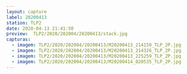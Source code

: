 ```yaml
---
layout: capture
label: 20200413
station: TLP2
date: 2020-04-13 21:41:50
preview:  TLP2/2020/202004/20200413/stack.jpg
capturas:
  - imagem: TLP2/2020/202004/20200413/M20200413_214150_TLP_2P.jpg
  - imagem: TLP2/2020/202004/20200413/M20200413_214326_TLP_2P.jpg
  - imagem: TLP2/2020/202004/20200413/M20200413_225259_TLP_2P.jpg
  - imagem: TLP2/2020/202004/20200413/M20200414_020535_TLP_2P.jpg
---
```

